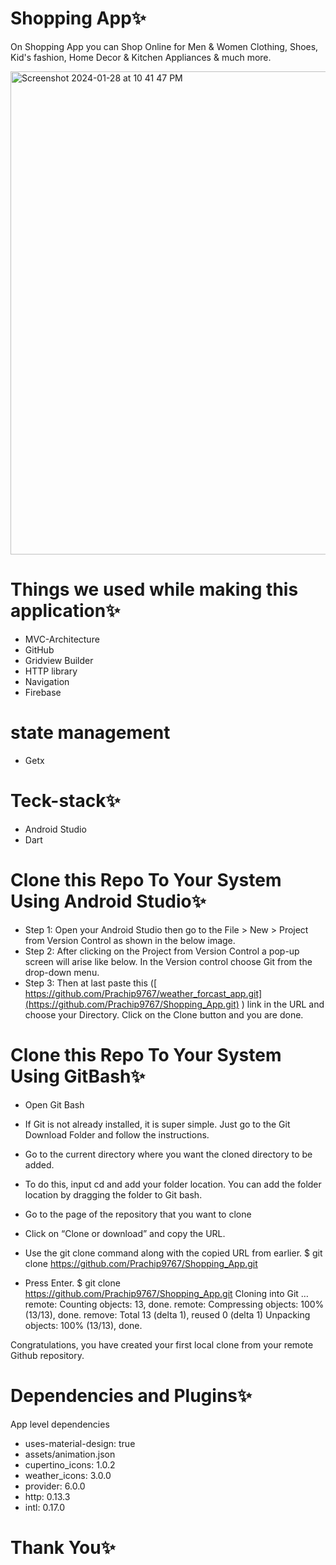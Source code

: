 # Shopping App✨
On Shopping App you can Shop Online for Men & Women Clothing, Shoes, Kid's fashion, Home Decor & Kitchen Appliances & much more.

<img width="773" alt="Screenshot 2024-01-28 at 10 41 47 PM" src="https://github.com/Prachip9767/weather_forcast_app/assets/86509987/928cf32b-629b-4b00-af43-dd46e5cf92a1">

# Things we used while making this application✨
* MVC-Architecture
* GitHub
* Gridview Builder
* HTTP library
* Navigation
* Firebase
  
# state management
* Getx

# Teck-stack✨
* Android Studio
* Dart


# Clone this Repo To Your System Using Android Studio✨

* Step 1: Open your Android Studio then go to the File > New > Project from Version Control as shown in the below image.
* Step 2: After clicking on the Project from Version Control a pop-up screen will arise like below. In the Version control choose Git from the drop-down menu.
* Step 3: Then at last paste this ([ https://github.com/Prachip9767/weather_forcast_app.git](https://github.com/Prachip9767/Shopping_App.git) ) link in the URL and choose your Directory. Click on the Clone button and you are done.


# Clone this Repo To Your System Using GitBash✨

* Open Git Bash

* If Git is not already installed, it is super simple. Just go to the Git Download Folder and follow the instructions.

* Go to the current directory where you want the cloned directory to be added.

* To do this, input cd and add your folder location. You can add the folder location by dragging the folder to Git bash.

* Go to the page of the repository that you want to clone

* Click on “Clone or download” and copy the URL.

* Use the git clone command along with the copied URL from earlier. $ git clone https://github.com/Prachip9767/Shopping_App.git

* Press Enter. $ git clone https://github.com/Prachip9767/Shopping_App.git Cloning into Git … remote: Counting objects: 13, done. remote: Compressing objects: 100% (13/13), done. remove: Total 13 (delta 1), reused 0 (delta 1) Unpacking objects: 100% (13/13), done.

Congratulations, you have created your first local clone from your remote Github repository.


# Dependencies and Plugins✨

App level dependencies

* uses-material-design: true
* assets/animation.json
* cupertino_icons: 1.0.2
* weather_icons: 3.0.0
* provider: 6.0.0
* http: 0.13.3
* intl: 0.17.0
    
# Thank You✨
